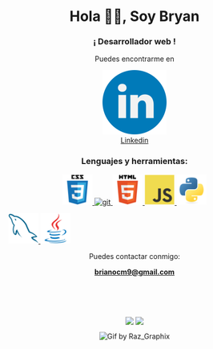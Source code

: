 <h1 align="center">Hola 👋👋, Soy Bryan </h1>
<h3 align="center"><strong>¡ Desarrollador web !</strong> </h3>
<p align="center">Puedes encontrarme en</p>
<p align="center"><a href="https://www.linkedin.com/in/bryan-cusme/" target="_blank"> <img src="https://github.com/BrianC9/brianc9/blob/main/linkedin.png"><br>Linkedin</a></p>
<h3 align="center">Lenguajes y herramientas:</h3>
<p align="center">  <a href="https://www.w3schools.com/css/" target="_blank"> <img src="https://raw.githubusercontent.com/devicons/devicon/master/icons/css3/css3-original-wordmark.svg" alt="css3" width="60" height="60"/> </a>
 <a href="https://git-scm.com/" target="_blank"> <img src="https://www.vectorlogo.zone/logos/git-scm/git-scm-icon.svg" alt="git" width="60" height="60"/> </a>  
 <a href="https://www.w3.org/html/" target="_blank"> <img src="https://raw.githubusercontent.com/devicons/devicon/master/icons/html5/html5-original-wordmark.svg" alt="html5" width="60" height="60"/> </a> 
 <a href="https://developer.mozilla.org/en-US/docs/Web/JavaScript" target="_blank"> <img src="https://raw.githubusercontent.com/devicons/devicon/master/icons/javascript/javascript-original.svg" alt="javascript" width="60" height="60"/> </a> 
 <a href="https://www.microsoft.com/en-us/sql-server" target="_blank"> <a href="https://www.python.org/" target="_blank"> <img src="https://github.com/devicons/devicon/blob/master/icons/python/python-original.svg" alt="python" width="60" height="60"/> </a> 
  
   <a href="https://www.mysql.com/" target="_blank"> <img src="https://github.com/devicons/devicon/blob/master/icons/mysql/mysql-original.svg" alt="mysql" width="60" height="60"/> </a>
  <a href="https://www.java.com/es/" target="_blank"> <img src="https://github.com/devicons/devicon/blob/master/icons/java/java-original.svg" alt="java" width="60" height="60"/> </a>
  </p>
<p align="center">Puedes contactar conmigo: </p>
<p align="center"><a href="mailto:brianocm9@example.com"><strong>brianocm9@gmail.com</strong></a></p>
<br><br><br>
<p align="center">
<img height="180em" align="center" src="https://github-readme-stats.vercel.app/api?username=BrianC9&show_icons=true&hide_border=true&&count_private=true&theme=tokyonight&include_all_commits=true" />
<img height="180em" align="center"  src="https://github-readme-stats.vercel.app/api/top-langs/?username=BrianC9&layout=compact&theme=tokyonight" />
</p>
<p align="center" >
  <img src="https://github.com/BrianC9/brianc9/blob/main/giphybyRaz_Graphix.gif" alt="Gif by Raz_Graphix
">
    </p>
<!--
**BrianC9/brianc9** is a ✨ _special_ ✨ repository because its `README.md` (this file) appears on your GitHub profile.

Here are some ideas to get you started:

- 🔭 I’m currently working on ...
- 🌱 I’m currently learning ...
- 👯 I’m looking to collaborate on ...
- 🤔 I’m looking for help with ...
- 💬 Ask me about ...
- 📫 How to reach me: ...
- 😄 Pronouns: ...
- ⚡ Fun fact: ...
-->
